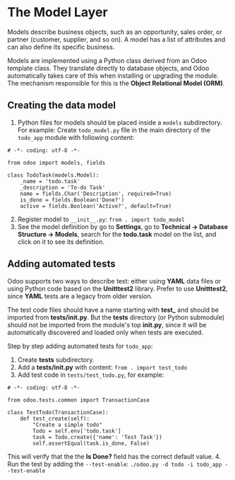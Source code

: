 # The Model Layer

Models describe business objects, such as an opportunity, sales order, or partner (customer, supplier, and so on). A model has a list of attributes and can also define its specific business.

Models are implemented using a Python class derived from an Odoo template class. They translate directly to database objects, and Odoo automatically takes care of this when installing or upgrading the module. The mechanism responsible for this is the **Object Relational Model (ORM)**.


## Creating the data model

1. Python files for models should be placed inside a `models` subdirectory. For example: Create `todo_model.py` file in the main directory of the `todo_app` module with following content:
```
# -*- coding: utf-8 -*-

from odoo import models, fields

class TodoTask(models.Model):
    _name = 'todo.task'
    _description = 'To-do Task'
    name = fields.Char('Description', required=True)
    is_done = fields.Boolean('Done?')
    active = fields.Boolean('Active?', default=True)
```
2. Register model to `__init__.py`:
```from . import todo_model```
3. See the model definition by go to **Settings**, go to **Technical -> Database Structure -> Models**, search for the **todo.task** model on the list, and click on it to see its definition.


## Adding automated tests

Odoo supports two ways to describe test: either using **YAML** data files or using Python code based on the **Unitttest2** library. Prefer to use **Unitttest2**, since **YAML** tests are a legacy from older version.

The test code files should have a name starting with **test_** and should be imported from **tests/__init__.py**. But the **tests** directory (or Python submodule) should not be imported from the module's top **__init__.py**, since it will be automatically discovered and loaded only when tests are executed.

Step by step adding automated tests for `todo_app`:

1. Create **tests** subdirectory.
2. Add a **tests/__init__.py** with content:
```from . import test_todo```
3. Add test code in `tests/test_todo.py`, for example:
```
# -*- coding: utf-8 -*-

from odoo.tests.common import TransactionCase

class TestTodo(TransactionCase):
	def test_create(self):
		"Create a simple todo"
		Todo = self.env['todo.task']
		task = Todo.create({'name': 'Test Task'})
		self.assertEqual(task.is_done, False)
```
This will verify that the the **Is Done?** field has the correct default value.
4. Run the test by adding the `--test-enable`:
```./odoo.py -d todo -i todo_app --test-enable```